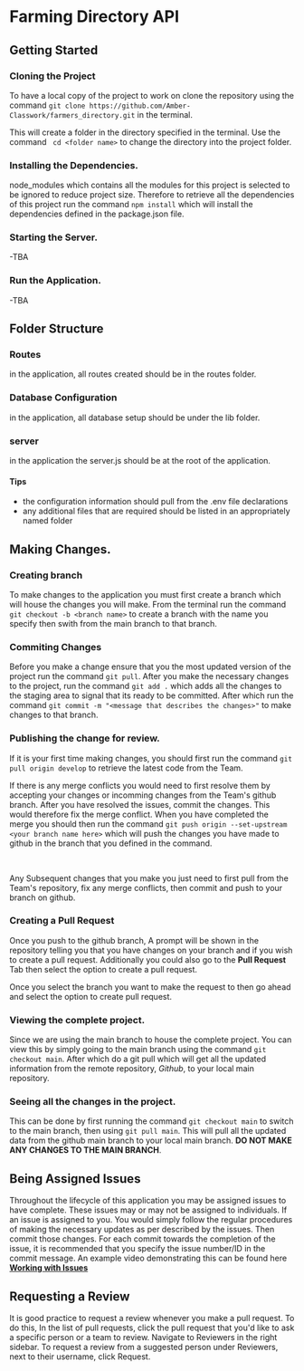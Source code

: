 # Farming Directory API

## Getting Started

### Cloning the Project

To have a local copy of the project to work on clone the repository using the command `git clone https://github.com/Amber-Classwork/farmers_directory.git` in the terminal.

This will create a folder in the directory specified in the terminal. Use the command ` cd <folder name>` to change the directory into the project folder.

### Installing the Dependencies.

node_modules which contains all the modules for this project is selected to be ignored to reduce project size. Therefore to retrieve all the dependencies of this project run the command `npm install` which will install the dependencies defined in the package.json file.

### Starting the Server.

-TBA

### Run the Application.

-TBA

## Folder Structure

### Routes

in the application, all routes created should be in the routes folder.

### Database Configuration

in the application, all database setup should be under the lib folder.

### server

in the application the server.js should be at the root of the application.

#### Tips

- the configuration information should pull from the .env file declarations
- any additional files that are required should be listed in an appropriately named folder

## Making Changes.

### Creating branch

To make changes to the application you must first create a branch which will house the changes you will make.
From the terminal run the command `git checkout -b <branch name>` to create a branch with the name you specify then swith from the main branch to that branch.

### Commiting Changes

Before you make a change ensure that you the most updated version of the project run the command `git pull`.
After you make the necessary changes to the project, run the command `git add .` which adds all the changes to the staging area to signal that its ready to be committed. After which run the command `git commit -m "<message that describes the changes>"` to make changes to that branch.

### Publishing the change for review.

If it is your first time making changes, you should first run the command `git pull origin develop` to retrieve the latest code from the Team.
<br>

If there is any merge conflicts you would need to first resolve them by accepting your changes or incomming changes from the Team's github branch.
After you have resolved the issues, commit the changes. This would therefore fix the merge conflict. When you have completed the merge you should then run the command `git push origin --set-upstream <your branch name here>` which will push the changes you have made to github in the branch that you defined in the command.

<br>

Any Subsequent changes that you make you just need to first pull from the Team's repository, fix any merge conflicts, then commit and push to your branch on github.

### Creating a Pull Request

Once you push to the github branch, A prompt will be shown in the repository telling you that you have changes on your branch and if you wish to create a pull request.
Additionally you could also go to the **Pull Request** Tab then select the option to create a pull request.

Once you select the branch you want to make the request to then go ahead and select the option to create pull request.

### Viewing the complete project.

Since we are using the main branch to house the complete project. You can view this by simply going to the main branch using the command `git checkout main`. After which do a git pull which will get all the updated information from the remote repository, <em>Github</em>, to your local main repository.

### Seeing all the changes in the project.

This can be done by first running the command `git checkout main` to switch to the main branch, then using `git pull main`. This will pull all the updated data from the github main branch to your local main branch. **DO NOT MAKE ANY CHANGES TO THE MAIN BRANCH**.

## Being Assigned Issues

Throughout the lifecycle of this application you may be assigned issues to have complete. These issues may or may not be assigned to individuals. If an issue is assigned to you. You would simply follow the regular procedures of making the necessary updates as per described by the issues. Then commit those changes. For each commit towards the completion of the issue, it is recommended that you specify the issue number/ID in the commit message. An example video demonstrating this can be found here **[Working with Issues](https://youtu.be/TKJ4RdhyB5Y)**

## Requesting a Review

It is good practice to request a review whenever you make a pull request. To do this, In the list of pull requests, click the pull request that you'd like to ask a specific person or a team to review. Navigate to Reviewers in the right sidebar. To request a review from a suggested person under Reviewers, next to their username, click Request.
